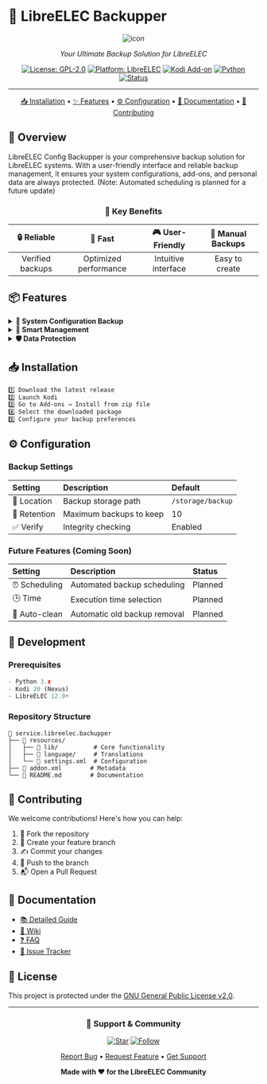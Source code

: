 # 🔄 LibreELEC Backupper

<div align="center">

![icon](https://github.com/user-attachments/assets/0296587c-8be7-4a01-a889-e1231943907f)


*Your Ultimate Backup Solution for LibreELEC*

[![License: GPL-2.0](https://img.shields.io/badge/License-GPL%20v2-blue.svg)](LICENSE)
[![Platform: LibreELEC](https://img.shields.io/badge/Platform-LibreELEC-green.svg)](https://libreelec.tv)
[![Kodi Add-on](https://img.shields.io/badge/Kodi-Add--on-orange.svg)](https://kodi.tv)
[![Python](https://img.shields.io/badge/Python-3.x-yellow.svg)](https://www.python.org)
[![Status](https://img.shields.io/badge/Status-Active-success.svg)](../../commits/main)

---

[📥 Installation](#-installation) •
[✨ Features](#-features) •
[⚙️ Configuration](#%EF%B8%8F-configuration) •
[📖 Documentation](#-documentation) •
[🤝 Contributing](#-contributing)

</div>

## 🌟 Overview

LibreELEC Config Backupper is your comprehensive backup solution for LibreELEC systems. With a user-friendly interface and reliable backup management, it ensures your system configurations, add-ons, and personal data are always protected. (Note: Automated scheduling is planned for a future update)

<div align="center">

### 🎯 Key Benefits

| 🔒 Reliable | 🚀 Fast | 🎮 User-Friendly | 🔄 Manual Backups |
|:----------:|:-------:|:----------------:|:----------------:|
| Verified backups | Optimized performance | Intuitive interface | Easy to create |

</div>

## 📦 Features

<details>
<summary><b>💾 System Configuration Backup</b></summary>

- `config.txt` and essential system files
- Add-on configurations and data
- User preferences and settings
- Custom keymaps and profiles
</details>

<details>
<summary><b>🔄 Smart Management</b></summary>

- Manual backup creation
- Intelligent verification system
- Resource optimization
- Automatic cleanup routines
- Automated scheduling (Coming Soon)
</details>

<details>
<summary><b>🛡️ Data Protection</b></summary>

- Integrity verification
- Error recovery
- Secure storage
- Version control
</details>

## 📥 Installation

```bash
1️⃣ Download the latest release
2️⃣ Launch Kodi
3️⃣ Go to Add-ons → Install from zip file
4️⃣ Select the downloaded package
5️⃣ Configure your backup preferences
```

## ⚙️ Configuration

### Backup Settings
| Setting | Description | Default |
|:--------|:------------|:--------|
| 📂 Location | Backup storage path | `/storage/backup` |
| 🔢 Retention | Maximum backups to keep | 10 |
| ✅ Verify | Integrity checking | Enabled |

### Future Features (Coming Soon)
| Setting | Description | Status |
|:--------|:------------|:--------|
| ⏰ Scheduling | Automated backup scheduling | Planned |
| 🕒 Time | Execution time selection | Planned |
| 🧹 Auto-clean | Automatic old backup removal | Planned |

## 🔧 Development

### Prerequisites
```python
- Python 3.x
- Kodi 20 (Nexus)
- LibreELEC 12.0+
```

### Repository Structure
```
📁 service.libreelec.backupper
├── 📁 resources/
│   ├── 📁 lib/          # Core functionality
│   ├── 📁 language/     # Translations
│   └── 📄 settings.xml  # Configuration
├── 📄 addon.xml        # Metadata
└── 📄 README.md        # Documentation
```

## 🤝 Contributing

We welcome contributions! Here's how you can help:

1. 🍴 Fork the repository
2. 🌿 Create your feature branch
3. ✍️ Commit your changes
4. 🚀 Push to the branch
5. 📬 Open a Pull Request

## 📖 Documentation

- [📚 Detailed Guide](service.libreelec.backupper/README.md)
- [📝 Wiki](../../wiki)
- [❓ FAQ](../../wiki/FAQ)
- [🐛 Issue Tracker](../../issues)

## 📄 License

This project is protected under the [GNU General Public License v2.0](LICENSE).

---

<div align="center">

### 💖 Support & Community

[![Star](https://img.shields.io/github/stars/Nigel1992/service.libreelec.backupper?style=social)](../../stargazers)
[![Follow](https://img.shields.io/github/followers/Nigel1992?style=social)](https://github.com/Nigel1992)

[Report Bug](../../issues) • [Request Feature](../../issues) • [Get Support](../../discussions)

**Made with ❤️ for the LibreELEC Community**

</div>

